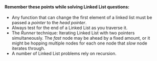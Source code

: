 #### Remember these points while solving Linked List questions:
- Any function that can change the first element of a linked list must be passed a *pointer* to the *head pointer*.
- Always test for the end of a Linked List as you traverse it.
- The *Runner* technique: Iterating Linked List with two pointers simultaneously. The *fast* node may be ahead by a fixed amount, or it might be hopping multiple nodes for each one node that *slow* node iterates through.
- A number of Linked List problems rely on recursion.